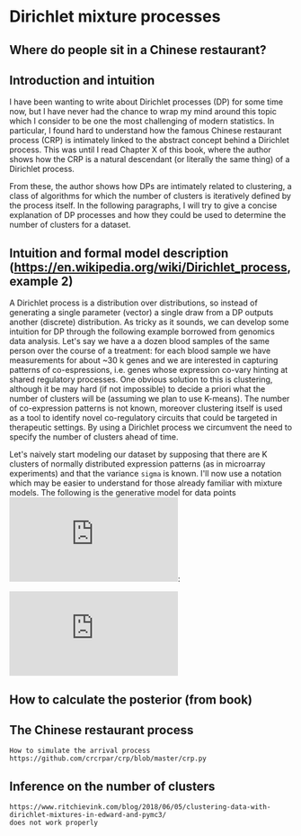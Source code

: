 # Dirichlet mixture processes
## Where do people sit in a Chinese restaurant?

## Introduction and intuition
I have been wanting to write about Dirichlet processes (DP) for some time now, but I have never had the chance to wrap my mind around this topic which I consider to be one the most challenging of modern statistics.
In particular, I found hard to understand how the famous Chinese restaurant process (CRP) is intimately linked to the abstract concept behind a Dirichlet process.
This was until I read Chapter X of this book, where the author shows how the CRP is a natural descendant (or literally the same thing) of a Dirichlet process.

From these, the author shows how DPs are intimately related to clustering, a class of algorithms for which the number of clusters is iteratively defined by the process itself. 
In the following paragraphs, I will try to give a concise explanation of DP processes and how they could be used to determine the number of clusters for a dataset. 

## Intuition and formal model description (https://en.wikipedia.org/wiki/Dirichlet_process, example 2)
A Dirichlet process is a distribution over distributions, so instead of generating a single parameter (vector) a single draw from a DP outputs another (discrete) distribution. 
As tricky as it sounds, we can develop some intuition for DP through the following example borrowed from genomics data analysis. Let's say we have a a dozen blood samples of the same person over the course of a treatment: 
for each blood sample we have measurements for about ~30 k genes and we are interested in capturing patterns of co-espressions, i.e. genes whose expression co-vary hinting at shared regulatory processes.
One obvious solution to this is clustering, although it be may hard (if not impossible) to decide a priori what the number of clusters will be (assuming we plan to use K-means).
The number of co-expression patterns is not known, moreover clustering itself is used as a tool to identify novel co-regulatory circuits that could be targeted in therapeutic settings. 
By using a Dirichlet process we circumvent the need to specify the number of clusters ahead of time.

Let's naively start modeling our dataset by supposing that there are K clusters of normally distributed expression patterns (as in microarray experiments) and that the variance `sigma` is known. 
I'll now use a notation which may be easier to understand for those already familiar with mixture models. 
The following is the generative model for data points ![v_i](https://latex.codecogs.com/gif.latex?%5Cdpi%7B200%7D%20%5Clarge%20v_i):

![Pv_i](https://latex.codecogs.com/gif.latex?%5Cdpi%7B150%7D%20%5Cfn_phv%20P%28v_i%20%7C%20z_i%20%3D%20k%2C%20%5Cmu_k%29%20%5Csim%20N%28%5Cmu_k%2C%20%5Csigma%5E2%29)


## How to calculate the posterior (from book)

## The Chinese restaurant process 

    How to simulate the arrival process
    https://github.com/crcrpar/crp/blob/master/crp.py
    

## Inference on the number of clusters
    https://www.ritchievink.com/blog/2018/06/05/clustering-data-with-dirichlet-mixtures-in-edward-and-pymc3/
    does not work properly